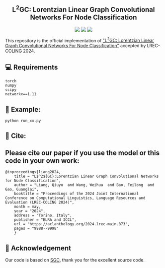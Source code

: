 <h2 align="center">
L<sup>2</sup>GC: Lorentzian Linear Graph Convolutional Networks For Node Classification
</h2>

<p align="center">
    <img src="https://img.shields.io/badge/version-1.0.1-blue">
    <img src="https://img.shields.io/badge/PyTorch-%23EE4C2C.svg?e&logo=PyTorch&logoColor=white">
    <a href="https://lrec-coling-2024.org/"><img src="https://img.shields.io/badge/COLING-2024-%23bd9f65?labelColor=%2377BBDD&color=3388bb"></a>
</p>

This repository is the official implementation of ["L<sup>2</sup>GC: Lorentzian Linear Graph Convolutional Networks For Node Classification"](https://aclanthology.org/2024.lrec-main.873/) accepted by LREC-COLING 2024.

## 💻 Requirements
    torch
    numpy
    scipy
    networkx==1.11

## 🚀 Example:
    python run_xx.py
    
## 📄 Cite:
## Please cite our paper if you use the model or this code in your own work:
    @inproceedings{liang2024,
        title = "L$^2${GC}:Lorentzian Linear Graph Convolutional Networks for Node Classification",
        author = "Liang, Qiuyu  and Wang, Weihua  and Bao, Feilong  and Gao, Guanglai",
        booktitle = "Proceedings of the 2024 Joint International Conference on Computational Linguistics, Language Resources and Evaluation (LREC-COLING 2024)",
        month = may,
        year = "2024",
        address = "Torino, Italy",
        publisher = "ELRA and ICCL",
        url = "https://aclanthology.org/2024.lrec-main.873",
        pages = "9988--9998"
        }

## 🤝 Acknowledgement
Our code is based on [SGC](https://github.com/Tiiiger/SGC), thank you for the excellent source code.
